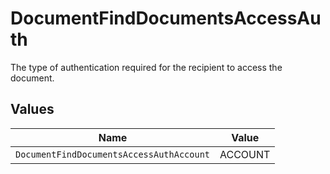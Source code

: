 # DocumentFindDocumentsAccessAuth

The type of authentication required for the recipient to access the document.


## Values

| Name                                     | Value                                    |
| ---------------------------------------- | ---------------------------------------- |
| `DocumentFindDocumentsAccessAuthAccount` | ACCOUNT                                  |